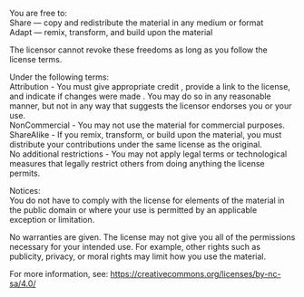 You are free to:  
Share — copy and redistribute the material in any medium or format  
Adapt — remix, transform, and build upon the material  
  
The licensor cannot revoke these freedoms as long as you follow the license terms.  
  
Under the following terms:  
Attribution - You must give appropriate credit , provide a link to the license, and indicate if changes were made . You may do so in any reasonable manner, but not in any way that suggests the licensor endorses you or your use.  
NonCommercial - You may not use the material for commercial purposes.  
ShareAlike - If you remix, transform, or build upon the material, you must distribute your contributions under the same license as the original.  
No additional restrictions - You may not apply legal terms or technological measures that legally restrict others from doing anything the license permits.  
  
Notices:  
You do not have to comply with the license for elements of the material in the public domain or where your use is permitted by an applicable exception or limitation.  
  
No warranties are given. The license may not give you all of the permissions necessary for your intended use. For example, other rights such as publicity, privacy, or moral rights may limit how you use the material.  
  
For more information, see: https://creativecommons.org/licenses/by-nc-sa/4.0/  
